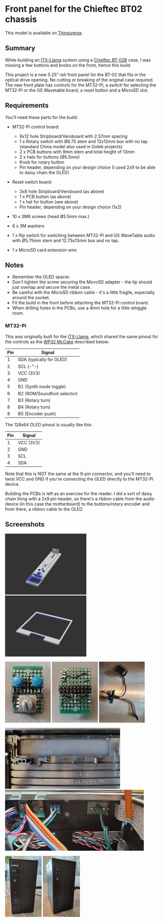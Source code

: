 # Front panel for the Chieftec BT02 chassis

This model is available on [Thingiverse](https://www.thingiverse.com/thing:7063284).

## Summary

While building an [ITX-Llama](https://docs.retrodreams.ca/itxllama/) system using a [Chieftec BT-02B](https://www.chieftec.eu/products-detail/93/BT-02B-U3-250VS) case, I was missing a few buttons and knobs on the front, hence this build.

This project is a new 5.25"-ish front panel for the BT-02 that fits in the optical drive opening. No cutting or breaking of the original case required. The new front plate has controls for the MT32-Pi, a switch for selecting the MT32-Pi or the GS Wavetable board, a reset button and a MicroSD slot.

## Requirements

You'll need these parts for the build:

* MT32-Pi control board:
  * 9x12 hole Stripboard/Veroboard with 2.57mm spacing
  * 1 x Rotary switch with Ø6.75 stem and 12x12mm box with no tap (standard China model also used in Gotek projects)
  * 2 x PCB buttons with 9mm stem and total height of 13mm
  * 2 x hats for buttons (Ø5.5mm)
  * Knob for rotary button
  * Pin header, depending on your design choice (I used 2x9 to be able to daisy chain the OLED)

* Reset switch board:
  * 3x8 hole Stripboard/Veroboard (as above)
  * 1 x PCB button (as above)
  * 1 x hat for button (see above)
  * Pin header, depending on your design choice (1x2)

* 10 x 3M6 screws (head Ø5.5mm max.)
* 6 x 3M washers
* 1 x flip switch for switching between MT32-Pi and GS WaveTable audio with Ø5.75mm stem and 12.75x13mm box and no tap.
* 1 x MicroSD card extension wire

## Notes

* Remember the OLED spacer.
* Don't tighten the screw securing the MicroSD adapter - the tip should just overlap and secure the metal case.
* Be careful with the MicroSD ribbon cable - it's a little fragile, especially around the socket.
* Fit the build in the front before attaching the MT32-Pi control board.
* When drilling holes in the PCBs, use a 4mm hole for a little whiggle room.

### MT32-Pi

This was originally built for the [ITX-Llama](https://docs.retrodreams.ca/itxllama/), which shared the same pinout for the controls as the [WP32 McCake](https://www.serdashop.com/WP32-McCake) described below:

| Pin | Signal                      |
| --- | --------------------------- |
| 1   | SDA (typically for OLED)    |
| 2   | SCL (-"-)                   |
| 3   | VCC (3V3)                   |
| 4   | GND                         |
| 5   | B1 (Synth mode toggle)      |
| 6   | B2 (ROM/Soundfont selector) |
| 7   | B3 (Rotary turn)            |
| 8   | B4 (Rotary turn)            |
| 9   | B5 (Encoder push)           |

The 128x64 OLED pinout is usually like this:

| Pin | Signal    |
| --- | --------- |
| 1   | VCC (3V3) |
| 2   | GND       |
| 3   | SCL       |
| 4   | SDA       |

Note that this is NOT the same at the 9-pin connector, and you'll need to twist VCC and GND if you're connecting the OLED directly to the MT32-Pi device.

Building the PCBs is left as an exercise for the reader. I did a sort of daisy chain thing with a 2x9 pin header, so there's a ribbon cable from the audio device (in this case the motherboard) to the buttons/rotary encoder and from there, a ribbon cable to the OLED.

## Screenshots

<a href="cover.png"><img src="cover.png" style="height: 200px; width: auto;"/></a>
<a href="oled-spacer.png"><img src="oled-spacer.png" style="height: 200px; width: auto;"></a>

<a href="photos/rotary-pcb-front.jpg"><img src="photos/rotary-pcb-front.jpg" style="height: 200px; width: auto;"/></a>
<a href="photos/rotary-pcb-back.jpg"><img src="photos/rotary-pcb-back.jpg" style="height: 200px; width: auto;"/></a>
<a href="photos/rotary-pcb-and-oled.jpg"><img src="photos/rotary-pcb-and-oled.jpg" style="height: 200px; width: auto;"/></a>

<a href="photos/prepared-inside.jpg"><img src="photos/prepared-inside.jpg" style="height: 200px; width: auto;"/></a>
<a href="photos/mounted-inside.jpg"><img src="photos/mounted-inside.jpg" style="height: 200px; width: auto;"/></a>

<a href="photos/front1.jpg"><img src="photos/front1.jpg" style="height: 200px; width: auto;"/></a>
<a href="photos/front2.jpg"><img src="photos/front2.jpg" style="height: 200px; width: auto;"/></a>
